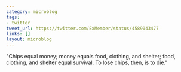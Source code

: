 ```yaml
---
category: microblog
tags:
- twitter
tweet_url: https://twitter.com/ExMember/status/4589043477
links: []
layout: microblog
---
```

"Chips equal money; money equals food, clothing, and shelter; food, clothing, and shelter equal survival. To lose chips, then, is to die."
